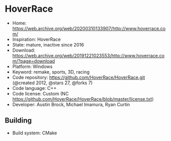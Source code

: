 # HoverRace

- Home: https://web.archive.org/web/20200310133907/http://www.hoverrace.com/
- Inspiration: HoverRace
- State: mature, inactive since 2016
- Download: https://web.archive.org/web/20191221023553/http://www.hoverrace.com/?page=download
- Platform: Windows
- Keyword: remake, sports, 3D, racing
- Code repository: https://github.com/HoverRace/HoverRace.git (@created 2012, @stars 27, @forks 7)
- Code language: C++
- Code license: Custom (NC https://github.com/HoverRace/HoverRace/blob/master/license.txt)
- Developer: Austin Brock, Michael Imamura, Ryan Curtin

## Building

- Build system: CMake
